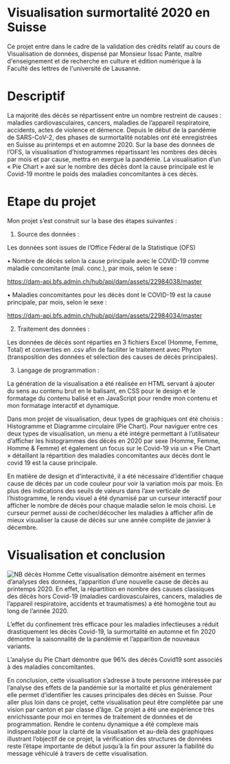  # Visualisation surmortalité 2020 en Suisse  



Ce projet entre dans le cadre de la validation des crédits relatif au cours de Visualisation de données, dispensé par Monsieur Issac Pante, maître d'enseignement et de recherche en culture et édition numérique à la Faculté des lettres de l'université de Lausanne.

# Descriptif


La majorité des décès se répartissent entre un nombre restreint de causes : maladies cardiovasculaires, cancers, maladies de l’appareil respiratoire, accidents, actes de violence et démence. Depuis le début de la pandémie de SARS-CoV-2, des phases de surmortalité notables ont été enregistrées en Suisse au printemps et en automne 2020. 
Sur la base des données de l’OFS, la visualisation d’histogrammes répartissant les nombres des décès par mois et par cause, mettra en exergue la pandémie. La visualisation d’un « Pie Chart » axé sur le nombre des décès dont la cause principale est le Covid-19 montre le poids des maladies concomitantes à ces décès. 
 

# Etape du projet

Mon projet s’est construit sur la base des étapes suivantes : 

1.	Source des données :

Les données sont issues de l’Office Fédéral de la Statistique (OFS) 

•	Nombre de décès selon la cause principale avec le COVID-19 comme maladie concomitante (mal. conc.), par mois, selon le sexe :

  https://dam-api.bfs.admin.ch/hub/api/dam/assets/22984038/master

•	Maladies concomitantes pour les décès dont le COVID-19 est la cause principale, par mois, selon le sexe :

  https://dam-api.bfs.admin.ch/hub/api/dam/assets/22984034/master

2.	Traitement des données :

Les données de décès sont réparties en 3 fichiers Excel (Homme, Femme, Total) et converties en .csv afin de faciliter le traitement avec Phyton (transposition des données et sélection des causes de décès principales).  

3.	Langage de programmation :

La génération de la visualisation a été réalisée en HTML servant à ajouter du sens au contenu brut en le balisant, en CSS pour le design et le formatage du contenu balisé et en JavaScript pour rendre mon contenu et mon formatage interactif et dynamique. 

Dans mon projet de visualisation, deux types de graphiques ont été choisis : Histogramme et Diagramme circulaire (Pie Chart). 
Pour naviguer entre ces deux types de visualisation, un menu a été intégré permettant à l’utilisateur d’afficher les histogrammes des décès en 2020 par sexe (Homme, Femme, Homme & Femme) et également un focus sur le Covid-19 via un « Pie Chart » détaillant la répartition des maladies concomitantes aux décès dont le covid 19 est la cause principale. 

En matière de design et d’interactivité, il a été nécessaire d’identifier chaque cause de décès par un code couleur pour voir la variation mois par mois. En plus des indications des seuils de valeurs dans l’axe verticale de l’histogramme, le rendu visuel a été dynamisé par un curseur interactif pour afficher le nombre de décès pour chaque maladie selon le mois choisi. Le curseur permet aussi de cocher/décocher les maladies à afficher afin de mieux visualiser la cause de décès sur une année complète de janvier à décembre.


# Visualisation et conclusion
 
 ![NB décès Homme](https://user-images.githubusercontent.com/104840450/188247145-6977c13c-225b-4a56-92fb-5c6a5cc433d8.png)
Cette visualisation démontre aisément en termes d’analyses des données, l’apparition d’une nouvelle cause de décès au printemps 2020.  En effet, la répartition en nombre des causes classiques des décès hors Covid-19 (maladies cardiovasculaires, cancers, maladies de l’appareil respiratoire, accidents et traumatismes) a été homogène tout au long de l’année 2020.    


L’effet du confinement très efficace pour les maladies infectieuses a réduit drastiquement les décès Covid-19, la surmortalité en automne et fin 2020 démontre la saisonnalité de la pandémie et l’apparition de nouveaux variants. 

L’analyse du Pie Chart démontre que 96% des décès Covid19 sont associés à des maladies concomitantes. 


En conclusion, cette visualisation s’adresse à toute personne intéressée par l’analyse des effets de la pandémie sur la mortalité et plus généralement elle permet d’identifier les causes principales des décès en Suisse. Pour aller plus loin dans ce projet, cette visualisation peut être complétée par une vision par canton et par classe d’âge. 
Ce projet a été une expérience très enrichissante pour moi en termes de traitement de données et de programmation. Rendre le contenu dynamique a été complexe mais indispensable pour la clarté de la visualisation et au-delà des graphiques illustrant l’objectif de ce projet, la vérification des structures de données reste l’étape importante de début jusqu’à la fin pour assurer la fiabilité du message véhiculé à travers de cette visualisation.

